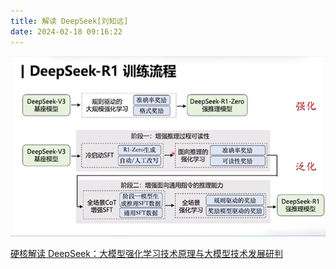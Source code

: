 ```yaml
---
title: 解读 DeepSeek[刘知远]
date: 2024-02-18 09:16:22 
---
```







![1ffwdizy.bmp](./images/1ffwdizy.bmp)


[硬核解读 DeepSeek：大模型强化学习技术原理与大模型技术发展研判](https://mp.weixin.qq.com/s/AdTUawqCe3vQhwJM50lvfQ?poc_token=HNe_qmejZWeCnYf7RHdgbu8e8ckbXP2i1uyxxI4O)

